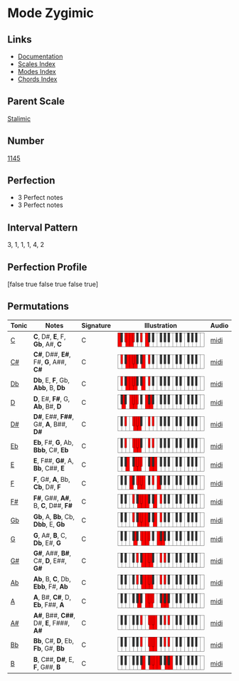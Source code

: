 # Mode Zygimic

## Links

- [Documentation](index.md)
- [Scales Index](Scales.md)
- [Modes Index](Modes.md)
- [Chords Index](Chords.md)

## Parent Scale

[Stalimic](ScaleStalimic.md)

## Number

[1145](https://ianring.com/musictheory/scales/1145)

## Perfection

- 3 Perfect notes
- 3 Perfect notes

## Interval Pattern

3, 1, 1, 1, 4, 2

## Perfection Profile

[false true false true false true]

## Permutations

| Tonic | Notes | Signature | Illustration | Audio |
|-------|-------|-----------|--------------|-------|
| [C](ModeCNaturalZygimic.md) | **C**, D#, **E**, F, **Gb**, A#, **C** | C | ![CNaturalZygimic](ModeCNaturalZygimic.png) | [midi](https://github.com/edipermadi/music/blob/main/docs/ModeCNaturalZygimic.mid?raw=true) |
| [C#](ModeCSharpZygimic.md) | **C#**, D##, **E#**, F#, **G**, A##, **C#** | C | ![CSharpZygimic](ModeCSharpZygimic.png) | [midi](https://github.com/edipermadi/music/blob/main/docs/ModeCSharpZygimic.mid?raw=true) |
| [Db](ModeDFlatZygimic.md) | **Db**, E, **F**, Gb, **Abb**, B, **Db** | C | ![DFlatZygimic](ModeDFlatZygimic.png) | [midi](https://github.com/edipermadi/music/blob/main/docs/ModeDFlatZygimic.mid?raw=true) |
| [D](ModeDNaturalZygimic.md) | **D**, E#, **F#**, G, **Ab**, B#, **D** | C | ![DNaturalZygimic](ModeDNaturalZygimic.png) | [midi](https://github.com/edipermadi/music/blob/main/docs/ModeDNaturalZygimic.mid?raw=true) |
| [D#](ModeDSharpZygimic.md) | **D#**, E##, **F##**, G#, **A**, B##, **D#** | C | ![DSharpZygimic](ModeDSharpZygimic.png) | [midi](https://github.com/edipermadi/music/blob/main/docs/ModeDSharpZygimic.mid?raw=true) |
| [Eb](ModeEFlatZygimic.md) | **Eb**, F#, **G**, Ab, **Bbb**, C#, **Eb** | C | ![EFlatZygimic](ModeEFlatZygimic.png) | [midi](https://github.com/edipermadi/music/blob/main/docs/ModeEFlatZygimic.mid?raw=true) |
| [E](ModeENaturalZygimic.md) | **E**, F##, **G#**, A, **Bb**, C##, **E** | C | ![ENaturalZygimic](ModeENaturalZygimic.png) | [midi](https://github.com/edipermadi/music/blob/main/docs/ModeENaturalZygimic.mid?raw=true) |
| [F](ModeFNaturalZygimic.md) | **F**, G#, **A**, Bb, **Cb**, D#, **F** | C | ![FNaturalZygimic](ModeFNaturalZygimic.png) | [midi](https://github.com/edipermadi/music/blob/main/docs/ModeFNaturalZygimic.mid?raw=true) |
| [F#](ModeFSharpZygimic.md) | **F#**, G##, **A#**, B, **C**, D##, **F#** | C | ![FSharpZygimic](ModeFSharpZygimic.png) | [midi](https://github.com/edipermadi/music/blob/main/docs/ModeFSharpZygimic.mid?raw=true) |
| [Gb](ModeGFlatZygimic.md) | **Gb**, A, **Bb**, Cb, **Dbb**, E, **Gb** | C | ![GFlatZygimic](ModeGFlatZygimic.png) | [midi](https://github.com/edipermadi/music/blob/main/docs/ModeGFlatZygimic.mid?raw=true) |
| [G](ModeGNaturalZygimic.md) | **G**, A#, **B**, C, **Db**, E#, **G** | C | ![GNaturalZygimic](ModeGNaturalZygimic.png) | [midi](https://github.com/edipermadi/music/blob/main/docs/ModeGNaturalZygimic.mid?raw=true) |
| [G#](ModeGSharpZygimic.md) | **G#**, A##, **B#**, C#, **D**, E##, **G#** | C | ![GSharpZygimic](ModeGSharpZygimic.png) | [midi](https://github.com/edipermadi/music/blob/main/docs/ModeGSharpZygimic.mid?raw=true) |
| [Ab](ModeAFlatZygimic.md) | **Ab**, B, **C**, Db, **Ebb**, F#, **Ab** | C | ![AFlatZygimic](ModeAFlatZygimic.png) | [midi](https://github.com/edipermadi/music/blob/main/docs/ModeAFlatZygimic.mid?raw=true) |
| [A](ModeANaturalZygimic.md) | **A**, B#, **C#**, D, **Eb**, F##, **A** | C | ![ANaturalZygimic](ModeANaturalZygimic.png) | [midi](https://github.com/edipermadi/music/blob/main/docs/ModeANaturalZygimic.mid?raw=true) |
| [A#](ModeASharpZygimic.md) | **A#**, B##, **C##**, D#, **E**, F###, **A#** | C | ![ASharpZygimic](ModeASharpZygimic.png) | [midi](https://github.com/edipermadi/music/blob/main/docs/ModeASharpZygimic.mid?raw=true) |
| [Bb](ModeBFlatZygimic.md) | **Bb**, C#, **D**, Eb, **Fb**, G#, **Bb** | C | ![BFlatZygimic](ModeBFlatZygimic.png) | [midi](https://github.com/edipermadi/music/blob/main/docs/ModeBFlatZygimic.mid?raw=true) |
| [B](ModeBNaturalZygimic.md) | **B**, C##, **D#**, E, **F**, G##, **B** | C | ![BNaturalZygimic](ModeBNaturalZygimic.png) | [midi](https://github.com/edipermadi/music/blob/main/docs/ModeBNaturalZygimic.mid?raw=true) |
